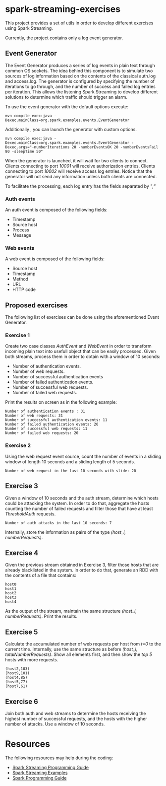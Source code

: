 # spark-streaming-exercises

This project provides a set of utils in order to develop different exercises using Spark Streaming.

Currently, the project contains only a log event generator.

## Event Generator

The Event Generator produces a series of log events in plain text through common OS sockets. The idea behind this
component is to simulate two sources of log information based on the contents of the classical auth.log and access.log.
The generator is configured by specifying the number of iterations to go through, and the number of success and failed
log entries per iteration. This allows the listening Spark Streaming to develop different solutions to
determine which traffic should trigger an alarm.

To use the event generator with the default options execute:

    mvn compile exec:java -Dexec.mainClass=org.spark.examples.events.EventGenerator

Additionally , you can launch the generator with custom options.

    mvn compile exec:java -Dexec.mainClass=org.spark.examples.events.EventGenerator -Dexec.args="-numberIterations 20 -numberEventsOK 20 -numberEventsFail 80 -sleepTime 50"

When the generator is launched, it will wait for two clients to connect. Clients connecting to port _10001_ will receive
authorization entries. Clients connecting to port _10002_ will receive access log entries. Notice that the generator will
not send any information unless both clients are connected.

To facilitate the processing, each log entry has the fields separated by _";"_

### Auth events

An auth event is composed of the following fields:

  - Timestamp
  - Source host
  - Process
  - Message

### Web events

A web event is composed of the following fields:

  - Source host
  - Timestamp
  - Method
  - URL
  - HTTP code

## Proposed exercises

The following list of exercises can be done using the aforementioned Event Generator.

### Exercise 1

Create two case classes _AuthEvent_ and _WebEvent_ in order to transform incoming plain text into usefull object that
can be easily processed. Given both streams, process them in order to obtain with a window of 10 seconds:

 - Number of authentication events.
 - Number of web requests.
 - Number of successful authentication events
 - Number of failed authentication events.
 - Number of successful web requests.
 - Number of failed web requests.

 Print the results on screen as in the following example:

```
Number of authentication events : 31
Number of web requests: 31
Number of successful authentication events: 11
Number of failed authentication events: 20
Number of successful web requests: 11
Number of failed web requests: 20
```
### Exercise 2

Using the web request event source, count the number of events in a sliding window of length 10 seconds and a sliding
length of 5 seconds.

```
Number of web request in the last 10 seconds with slide: 20
```

## Exercise 3

Given a window of 10 seconds and the auth stream, determine which hosts could be attacking the system. In order to do
that, aggregate the hosts counting the number of failed requests and filter those that have at
least _ThresholdAuth_ requests.

```
Number of auth attacks in the last 10 seconds: 7
```

Internally, store the information as pairs of the type *(host_i, numberRequests)*.

## Exercise 4

Given the previous stream obtained in Exercise 3, filter those hosts that are already blacklisted in the system.
In order to do that, generate an RDD with the contents of a file that contains:

```
host0
host1
host2
host3
host4
```

As the output of the stream, maintain the same structure *(host_i, numberRequests)*. Print the results.

## Exercise 5

Calculate the accumulated number of web requests per host from *t=0* to the current time. Internally, use the same
structure as before *(host_i, totalNumberRequests)*. Show all elements first, and then show the _top 5_ hosts
with more requests.

```
(host2,103)
(host9,101)
(host4,85)
(host5,77)
(host7,61)
```

## Exercise 6

Join both auth and web streams to determine the hosts receiving the highest number of successful requests, and the
 hosts with the higher number of attacks. Use a window of 10 seconds.

# Resources

The following resources may help during the coding:

 - [Spark Streaming Programming Guide](https://spark.apache.org/docs/latest/streaming-programming-guide.html)
 - [Spark Streaming Examples](https://github.com/apache/spark/tree/master/examples/src/main/scala/org/apache/spark/examples/streaming)
 - [Spark Programming Guide](https://spark.apache.org/docs/latest/programming-guide.html)

